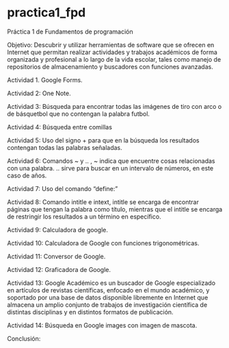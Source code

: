 # practica1_fpd
Práctica 1 de Fundamentos de programación 

Objetivo: 
Descubrir y utilizar herramientas de software que se ofrecen en Internet que permitan realizar actividades y trabajos académicos de forma organizada y profesional a lo largo de la vida escolar, tales como manejo de repositorios de almacenamiento y buscadores con funciones avanzadas.


Actividad 1. Google Forms.

 

Actividad 2: One Note.

 

Actividad 3: Búsqueda para encontrar todas las imágenes de tiro con arco o de básquetbol que no contengan la palabra futbol.


 

Actividad 4: Búsqueda entre comillas

 

Actividad 5: Uso del signo + para que en la búsqueda los resultados contengan todas las palabras señaladas.
 

Actividad 6: Comandos ~ y .. , ~ indica que encuentre cosas relacionadas con una palabra. .. sirve para buscar en un intervalo de números, en este caso de años.
 

Actividad 7: Uso del comando “define:”
  
Actividad 8: Comando intitle e intext, intitle se encarga de encontrar páginas que tengan la palabra como título, mientras que el intitle se encarga de restringir los resultados a un término en específico.
 

Actividad 9: Calculadora de google.

 

Actividad 10: Calculadora de Google con funciones trigonométricas. 


 

Actividad 11: Conversor de Google.
 

Actividad 12: Graficadora de Google.
 
  
Actividad 13: Google Académico es un buscador de Google especializado en artículos de revistas científicas, enfocado en el mundo académico, y soportado por una base de datos disponible libremente en Internet que almacena un amplio conjunto de trabajos de investigación científica de distintas disciplinas y en distintos formatos de publicación.
 
 

Actividad 14: Búsqueda en Google images con imagen de mascota.


 

Conclusión: 
